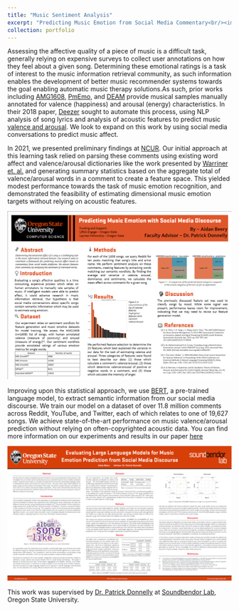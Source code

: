 ```yaml
---
title: "Music Sentiment Analysis"
excerpt: "Predicting Music Emotion from Social Media Commentary<br/><img src='/images/wordcloud.png'>"
collection: portfolio
---
```


Assessing the affective quality of a piece of music is a difficult task, generally relying on expensive surveys to collect user annotations on how they feel about a given song. Determining these emotional ratings is a task of interest to the music information retrieval community, as such information enables the development of better music recommender systems towards the goal enabling automatic music therapy solutions.As such, prior works including [AMG1608](https://ieeexplore.ieee.org/document/7178058), [PmEmo](https://dl.acm.org/doi/10.1145/3206025.3206037), and [DEAM](https://cvml.unige.ch/databases/DEAM/) provide musical samples manually annotated for valence (happiness) and arousal (energy) characteristics. In their 2018 paper, [Deezer](https://arxiv.org/pdf/1809.07276.pdf) sought to automate this process, using NLP analysis of song lyrics and analysis of acoustic features to predict music [valence and arousal](https://www.ncbi.nlm.nih.gov/pmc/articles/PMC2784275/). We look to expand on this work by using social media conversations to predict music affect.

In 2021, we presented preliminary findings at [NCUR](https://www.cur.org/what/events/students/ncur/). Our initial approach at this learning task relied on parsing these comments using existing word affect and valence/arousal dictionaries like the work presented by [Warriner et. al.](https://link.springer.com/article/10.3758/s13428-012-0314-x) and generating summary statistics based on the aggregate total of valence/arousal words in a comment to create a feature space. This yielded modest performance towards the task of music emotion recognition, and demonstrated the feasibility of estimating dimensional music emotion targets without relying on acoustic features.

![NCUR 2021 Poster](/images/beery_poster.png)

Improving upon this statistical approach, we use [BERT](https://arxiv.org/abs/1810.04805), a pre-trained language model,
to extract semantic information from our social media discourse. We train our model on a dataset of over 11.8 million
comments across Reddit, YouTube, and Twitter, each of which relates to one of 19,627 songs. We achieve state-of-the-art
performance on music valence/arousal prediction without relying on often-copyrighted acoustic data. You can find more
information on our experiments and results in our paper [here](https://aidanbeery.com/files/sact_2022.pdf)

![EECS 2022 Poster](/images/wine_poster_2022.png)

This work was supervised by [Dr. 
Patrick Donnelly](https://engineering.oregonstate.edu/people/patrick-donnelly) at [Soundbendor Lab](https://soundbendor.org/), Oregon State University.
